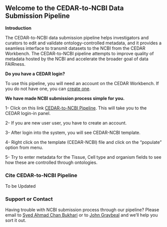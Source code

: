 ## Welcome to the CEDAR-to-NCBI Data Submission Pipeline

**Introduction**  

The CEDAR-to-NCBI data submission pipeline helps investigators and curators to edit and validate ontology-controlled metadata, and it provides a seamless interface to transmit datasets to the NCBI from the CEDAR Workbench. The CEDAR-to-NCBI pipeline attempts to improve quality of metadata hosted by the NCBI and accelerate the broader goal of data FAIRness.

**Do you have a CEDAR login?**  

To use this pipeline, you will need an account on the CEDAR Workbench. If you do not have one, you can [create one](https://auth.metadatacenter.org/auth/realms/CEDAR/login-actions/registration?client_id=cedar-angular-app).

**We have made NCBI submission process simple for you.**

1- Click on this link [CEDAR-to-NCBI Pipeline](https://cedar.metadatacenter.org/dashboard?folderId=https:%2F%2Frepo.metadatacenter.net%2Ffolders%2Fe9eeb4a3-449b-4f4b-9db6-fd353d56501f). This will take you to the CEDAR login-in panel.

2- If you are new user user, you have to create an account.

3- After login into the system, you will see CEDAR-NCBI template.

4- Right click on the template (CEDAR-NCBI)  file and click on the “populate” option from menu.

5- Try to enter metadata for the Tissue, Cell type and organism fields to see how these are controlled through ontologies.

### Cite CEDAR-to-NCBI Pipeline

To be Updated

### Support or Contact

Having trouble with NCBI submission process through our pipeline? Please email to [Syed Ahmad Chan Bukhari](mailto:ahmad.chan@yale.edu) or to [John Graybeal](mailto:jgraybeal@stanford.edu) and we’ll help you sort it out.
